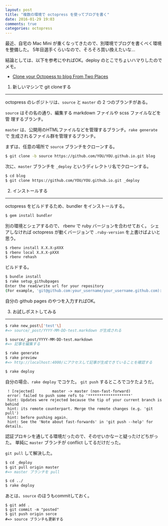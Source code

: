 ```yaml
---
layout: post
title: "複数の環境で octopress を使ってブログを書く"
date: 2016-01-29 19:03
comments: true
categories: octopress
---
```


最近、自宅の Mac Mini が重くなってきたので、別環境でブログを書くべく環境を整備した。
5年目選手くらいなので、そろそろ買い換えたいな…


結論としては、以下を参考にやればOK。deploy のとこでちょいハマりしたのでメモ。

- [Clone your Octopess to blog From Two Places](http://blog.zerosharp.com/clone-your-octopress-to-blog-from-two-places/)


<!-- more -->

1. 新しいマシンで git cloneする
-------------------------------

octopress のレポジトリは、`source` と `master` の 2 つのブランチがある。

`source` はその名の通り、編集する markdown ファイルや scss ファイルなどを管
理するブランチ。

`master` は、公開用のHTMLファイルなどを管理するブランチ。`rake generate` で
生成されるファイル群を管理するブランチ。

まずは、任意の場所で `source` ブランチをクローンする。

```sh
$ git clone -b source https://github.com/YOU/YOU.github.io.git blog
```

次に、`master` ブランチを `_deploy` というディレクトリ名でクローンする。

```sh
$ cd blog
$ git clone https://github.com/YOU/YOU.github.io.git _deploy
```

2. インストールする
-------------------

octopress をビルドするため、bundler をインストールする。

```sh
$ gem install bundler
```

別の環境とシェアするので、 rbenv で ruby バージョンを合わせておく。
シェアしなければ octopress が動くバージョンで `.ruby-version` を上書けばよいと思う。

```sh
$ rbenv install X.X.X-pXXX
$ rbenv local X.X.X-pXXX
$ rbenv rehash
```

ビルドする。

```sh
$ bundle install
$ rake setup_githubpages
Enter the read/write url for your repository
(For example, 'git@github.com:your_username/your_username.github.com):
```

自分の github pages のやつを入力すればOK。


3. お試しポストしてみる
-----------------------

```sh
$ rake new_post\['test'\]
#=> source/_post/YYYY-MM-DD-test.markdown が生成される

$ source/_post/YYYY-MM-DD-test.markdown
#=> 記事を編集する

$ rake generate
$ rake preview
#=> http://localhost:4000/にアクセスして記事が生成できていることを確認する

$ rake deploy
```

自分の場合、`rake deploy` でコケた。
`git push` するところでコケたようだ。

```
 ! [rejected]        master -> master (non-fast-forward)
 error: failed to push some refs to '*******************'
 hint: Updates were rejected because the tip of your current branch is behind
 hint: its remote counterpart. Merge the remote changes (e.g. 'git pull')
 hint: before pushing again.
 hint: See the 'Note about fast-forwards' in 'git push --help' for details.
```

認証プロキシを通してる環境だったので、そのせいかなーと疑ったけどちがった。
単純に `master` ブランチが conflict してるだけだった。

`git pull` して解決した。

```sh
$ cd _deploy
$ git pull origin master
#=> master ブランチを pull

$ cd ../
$ rake deploy
```

あとは、`source` のほうもcommitしておく。

```
$ git add .
$ git commit -m "posted"
$ git push origin sorce
#=> source ブランチも更新する
```

